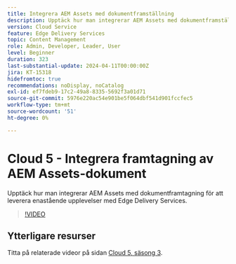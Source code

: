 ```yaml
---
title: Integrera AEM Assets med dokumentframställning
description: Upptäck hur man integrerar AEM Assets med dokumentframställning.
version: Cloud Service
feature: Edge Delivery Services
topic: Content Management
role: Admin, Developer, Leader, User
level: Beginner
duration: 323
last-substantial-update: 2024-04-11T00:00:00Z
jira: KT-15318
hidefromtoc: true
recommendations: noDisplay, noCatalog
exl-id: ef7fdeb9-17c2-49a8-8335-5692f3a01d71
source-git-commit: 5976e220ac54e901be5f064dbf541d901fccfec5
workflow-type: tm+mt
source-wordcount: '51'
ht-degree: 0%

---
```


# Cloud 5 - Integrera framtagning av AEM Assets-dokument

Upptäck hur man integrerar AEM Assets med dokumentframtagning för att leverera enastående upplevelser med Edge Delivery Services.

>[!VIDEO](https://video.tv.adobe.com/v/3428302/?quality=12&learn=on)


## Ytterligare resurser

Titta på relaterade videor på sidan [Cloud 5, säsong 3](../cloud5-season-3.md).
